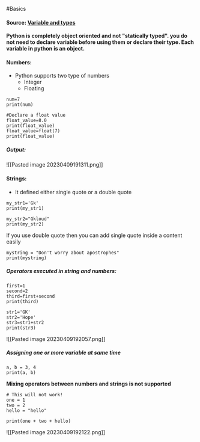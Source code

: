 #Basics 

#### Source: [Variable and types](https://www.learnpython.org/en/Variables_and_Types)

**Python is completely object oriented and not "statically typed". you do not need to declare variable before using them or declare their type. Each variable in python is an object.**


#### Numbers:
* Python supports two type of numbers
	* Integer
	* Floating
```
num=7
print(num)

#Declare a float value
float_value=8.0
print(float_value)
float_value=float(7)
print(float_value)
```

##### Output:
![[Pasted image 20230409191311.png]]

#### Strings:
* It defined either single quote or a double quote

```
my_str1='Gk'
print(my_str1)

my_str2="Gkloud"
print(my_str2)
```

If you use double quote then you can add single quote inside a content easily

```
mystring = "Don't worry about apostrophes"
print(mystring)
```

##### Operators executed in string and numbers:

```
first=1
second=2
third=first+second
print(third)
```

```
str1='GK'
str2='Hope'
str3=str1+str2
print(str3)
```

![[Pasted image 20230409192057.png]]

##### Assigning one or more variable at same time

```
a, b = 3, 4
print(a, b)
```

**Mixing operators between numbers and strings is not supported**

```
# This will not work!
one = 1
two = 2
hello = "hello"

print(one + two + hello)
```

![[Pasted image 20230409192122.png]]
